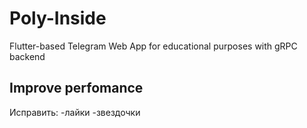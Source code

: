 # Poly-Inside
Flutter-based Telegram Web App for educational purposes with gRPC backend

## Improve perfomance
Исправить:
-лайки
-звездочки
